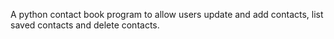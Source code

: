 A python contact book program to allow users update and add contacts, list saved contacts and delete contacts. 